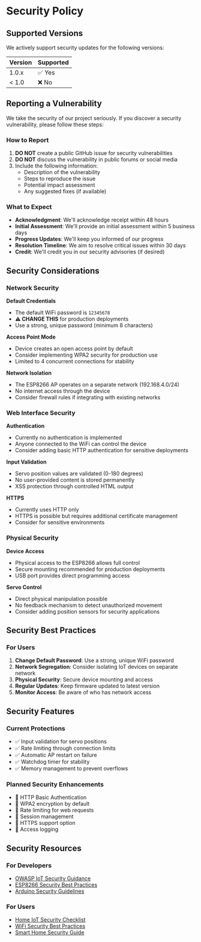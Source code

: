 # Security Policy

## Supported Versions

We actively support security updates for the following versions:

| Version | Supported          |
| ------- | ------------------ |
| 1.0.x   | ✅ Yes            |
| < 1.0   | ❌ No             |

## Reporting a Vulnerability

We take the security of our project seriously. If you discover a security vulnerability, please follow these steps:

### How to Report

1. **DO NOT** create a public GitHub issue for security vulnerabilities
2. **DO NOT** discuss the vulnerability in public forums or social media
3. Include the following information:
   - Description of the vulnerability
   - Steps to reproduce the issue
   - Potential impact assessment
   - Any suggested fixes (if available)

### What to Expect

- **Acknowledgment**: We'll acknowledge receipt within 48 hours
- **Initial Assessment**: We'll provide an initial assessment within 5 business days
- **Progress Updates**: We'll keep you informed of our progress
- **Resolution Timeline**: We aim to resolve critical issues within 30 days
- **Credit**: We'll credit you in our security advisories (if desired)

## Security Considerations

### Network Security

**Default Credentials**
- The default WiFi password is `12345678`
- **⚠️ CHANGE THIS** for production deployments
- Use a strong, unique password (minimum 8 characters)

**Access Point Mode**
- Device creates an open access point by default
- Consider implementing WPA2 security for production use
- Limited to 4 concurrent connections for stability

**Network Isolation**
- The ESP8266 AP operates on a separate network (192.168.4.0/24)
- No internet access through the device
- Consider firewall rules if integrating with existing networks

### Web Interface Security

**Authentication**
- Currently no authentication is implemented
- Anyone connected to the WiFi can control the device
- Consider adding basic HTTP authentication for sensitive deployments

**Input Validation**
- Servo position values are validated (0-180 degrees)
- No user-provided content is stored permanently
- XSS protection through controlled HTML output

**HTTPS**
- Currently uses HTTP only
- HTTPS is possible but requires additional certificate management
- Consider for sensitive environments

### Physical Security

**Device Access**
- Physical access to the ESP8266 allows full control
- Secure mounting recommended for production deployments
- USB port provides direct programming access

**Servo Control**
- Direct physical manipulation possible
- No feedback mechanism to detect unauthorized movement
- Consider adding position sensors for security applications

## Security Best Practices

### For Users

1. **Change Default Password**: Use a strong, unique WiFi password
2. **Network Segregation**: Consider isolating IoT devices on separate network
3. **Physical Security**: Secure device mounting and access
4. **Regular Updates**: Keep firmware updated to latest version
5. **Monitor Access**: Be aware of who has network access

## Security Features

### Current Protections

- ✅ Input validation for servo positions
- ✅ Rate limiting through connection limits
- ✅ Automatic AP restart on failure
- ✅ Watchdog timer for stability
- ✅ Memory management to prevent overflows

### Planned Security Enhancements

- 🔄 HTTP Basic Authentication
- 🔄 WPA2 encryption by default
- 🔄 Rate limiting for web requests
- 🔄 Session management
- 🔄 HTTPS support option
- 🔄 Access logging

## Security Resources

### For Developers
- [OWASP IoT Security Guidance](https://owasp.org/www-project-iot-security-guidance/)
- [ESP8266 Security Best Practices](https://docs.espressif.com/projects/esp8266-rtos-sdk/en/latest/security/index.html)
- [Arduino Security Guidelines](https://www.arduino.cc/en/security)

### For Users
- [Home IoT Security Checklist](https://www.cisa.gov/iot)
- [WiFi Security Best Practices](https://www.cisa.gov/wifi)
- [Smart Home Security Guide](https://www.nist.gov/cybersecurity)

